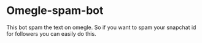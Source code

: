 # Omegle-spam-bot
This bot spam the text on omegle. So if you want to spam your snapchat id for followers you can easily do this.

